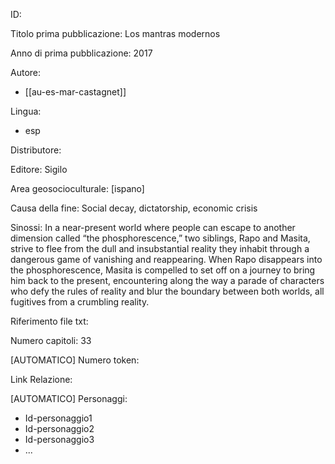 ID:

Titolo prima pubblicazione: Los mantras modernos

Anno di prima pubblicazione: 2017

Autore:
  - [[au-es-mar-castagnet]]
  
Lingua:
  - esp
  
Distributore:

Editore: Sigilo

Area geosocioculturale: [ispano]

Causa della fine: Social decay, dictatorship, economic crisis

Sinossi: In a near-present world where people can escape to another dimension called “the phosphorescence,” two siblings, Rapo and Masita, strive to flee from the dull and insubstantial reality they inhabit through a dangerous game of vanishing and reappearing. When Rapo disappears into the phosphorescence, Masita is compelled to set off on a journey to bring him back to the present, encountering along the way a parade of characters who defy the rules of reality and blur the boundary between both worlds, all fugitives from a crumbling reality.

Riferimento file txt:

Numero capitoli: 33

[AUTOMATICO] Numero token:

Link Relazione:

[AUTOMATICO] Personaggi:
  - Id-personaggio1
  - Id-personaggio2
  - Id-personaggio3
  - ...